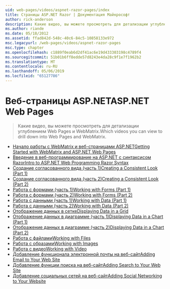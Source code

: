 ```yaml
---
uid: web-pages/videos/aspnet-razor-pages/index
title: Страницы ASP.NET Razor | Документация Майкрософт
author: rick-anderson
description: Какие видео, вы можете просмотреть для детализации углублением Web Pages и WebMatrix.
ms.author: riande
ms.date: 05/18/2012
ms.assetid: ffad842d-548c-40c6-84c5-10858133e972
msc.legacyurl: /web-pages/videos/aspnet-razor-pages
msc.type: chapter
ms.openlocfilehash: c1889f0eab6d2df41ac6e19d433303198c4789f4
ms.sourcegitcommit: 51b01b6ff8edde57d8243e4da28c9f1e7f1962b2
ms.translationtype: MT
ms.contentlocale: ru-RU
ms.lasthandoff: 05/06/2019
ms.locfileid: "65127786"
---
```

# <a name="aspnet-web-pages"></a><span data-ttu-id="8fe8d-103">Веб-страницы ASP.NET</span><span class="sxs-lookup"><span data-stu-id="8fe8d-103">ASP.NET Web Pages</span></span>

> <span data-ttu-id="8fe8d-104">Какие видео, вы можете просмотреть для детализации углублением Web Pages и WebMatrix.</span><span class="sxs-lookup"><span data-stu-id="8fe8d-104">Which videos you can view to drill down into Web Pages and WebMatrix.</span></span>

- [<span data-ttu-id="8fe8d-105">Начало работы с WebMatrix и веб-страницами ASP.NET</span><span class="sxs-lookup"><span data-stu-id="8fe8d-105">Getting Started with WebMatrix and ASP.NET Web Pages</span></span>](getting-started-with-webmatrix-and-aspnet-web-pages.md)
- [<span data-ttu-id="8fe8d-106">Введение в веб-программирование на ASP.NET с синтаксисом Razor</span><span class="sxs-lookup"><span data-stu-id="8fe8d-106">Intro to ASP.NET Web Programming Razor Syntax</span></span>](introduction-to-aspnet-web-programming-using-the-razor-syntax.md)
- [<span data-ttu-id="8fe8d-107">Создание согласованного вида (часть 1)</span><span class="sxs-lookup"><span data-stu-id="8fe8d-107">Creating a Consistent Look (Part 1)</span></span>](creating-a-consistent-look-part-1.md)
- [<span data-ttu-id="8fe8d-108">Создание согласованного вида (часть 2)</span><span class="sxs-lookup"><span data-stu-id="8fe8d-108">Creating a Consistent Look (Part 2)</span></span>](creating-a-consistent-look-part-2.md)
- [<span data-ttu-id="8fe8d-109">Работа с формами (часть 1)</span><span class="sxs-lookup"><span data-stu-id="8fe8d-109">Working with Forms (Part 1)</span></span>](working-with-forms-part-1.md)
- [<span data-ttu-id="8fe8d-110">Работа с формами (часть 2)</span><span class="sxs-lookup"><span data-stu-id="8fe8d-110">Working with Forms (Part 2)</span></span>](working-with-forms-part-2.md)
- [<span data-ttu-id="8fe8d-111">Работа с данными (часть 1)</span><span class="sxs-lookup"><span data-stu-id="8fe8d-111">Working with Data (Part 1)</span></span>](working-with-data-part-1.md)
- [<span data-ttu-id="8fe8d-112">Работа с данными (часть 2)</span><span class="sxs-lookup"><span data-stu-id="8fe8d-112">Working with Data (Part 2)</span></span>](working-with-data-part-2.md)
- [<span data-ttu-id="8fe8d-113">Отображение данных в сетке</span><span class="sxs-lookup"><span data-stu-id="8fe8d-113">Displaying Data in a Grid</span></span>](displaying-data-in-a-grid.md)
- [<span data-ttu-id="8fe8d-114">Отображение данных в диаграмме (часть 1)</span><span class="sxs-lookup"><span data-stu-id="8fe8d-114">Displaying Data in a Chart (Part 1)</span></span>](displaying-data-in-a-chart-part-1.md)
- [<span data-ttu-id="8fe8d-115">Отображение данных в диаграмме (часть 2)</span><span class="sxs-lookup"><span data-stu-id="8fe8d-115">Displaying Data in a Chart (Part 2)</span></span>](displaying-data-in-a-chart-part-2.md)
- [<span data-ttu-id="8fe8d-116">Работа с файлами</span><span class="sxs-lookup"><span data-stu-id="8fe8d-116">Working with Files</span></span>](working-with-files.md)
- [<span data-ttu-id="8fe8d-117">Работа с образами</span><span class="sxs-lookup"><span data-stu-id="8fe8d-117">Working with Images</span></span>](working-with-images.md)
- [<span data-ttu-id="8fe8d-118">Работа с видео</span><span class="sxs-lookup"><span data-stu-id="8fe8d-118">Working with Video</span></span>](working-with-video.md)
- [<span data-ttu-id="8fe8d-119">Добавление функционала электронной почты на веб-сайт</span><span class="sxs-lookup"><span data-stu-id="8fe8d-119">Adding Email to Your Web Site</span></span>](adding-email-to-your-web-site.md)
- [<span data-ttu-id="8fe8d-120">Добавление функции поиска на веб-сайт</span><span class="sxs-lookup"><span data-stu-id="8fe8d-120">Adding Search to Your Web Site</span></span>](adding-search-to-your-web-site.md)
- [<span data-ttu-id="8fe8d-121">Добавление социальных сетей на веб-сайт</span><span class="sxs-lookup"><span data-stu-id="8fe8d-121">Adding Social Networking to Your Website</span></span>](adding-social-networking-to-your-website.md)
